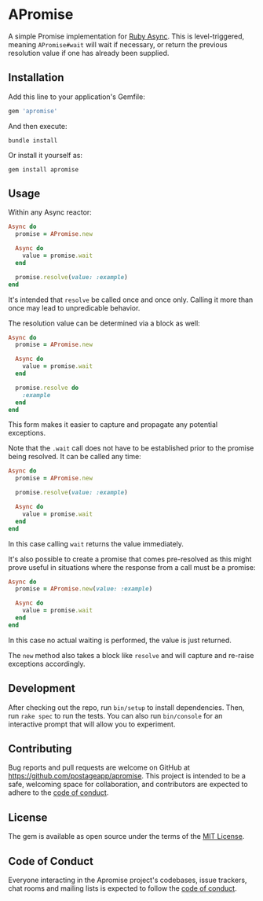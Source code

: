 # APromise

A simple Promise implementation for
[Ruby Async](https://github.com/socketry/async). This is level-triggered,
meaning `APromise#wait` will wait if necessary, or return the previous
resolution value if one has already been supplied.

## Installation

Add this line to your application's Gemfile:

```ruby
gem 'apromise'
```

And then execute:

```shell
bundle install
```

Or install it yourself as:

```shell
gem install apromise
```

## Usage

Within any Async reactor:

```ruby
Async do
  promise = APromise.new

  Async do
    value = promise.wait
  end

  promise.resolve(value: :example)
end
```

It's intended that `resolve` be called once and once only. Calling it more
than once may lead to unpredicable behavior.

The resolution value can be determined via a block as well:

```ruby
Async do
  promise = APromise.new

  Async do
    value = promise.wait
  end

  promise.resolve do
    :example
  end
end
```

This form makes it easier to capture and propagate any potential exceptions.

Note that the `.wait` call does not have to be established prior to the
promise being resolved. It can be called any time:

```ruby
Async do
  promise = APromise.new

  promise.resolve(value: :example)

  Async do
    value = promise.wait
  end
end
```

In this case calling `wait` returns the value immediately.

It's also possible to create a promise that comes pre-resolved as this might
prove useful in situations where the response from a call must be a promise:

```ruby
Async do
  promise = APromise.new(value: :example)

  Async do
    value = promise.wait
  end
end
```

In this case no actual waiting is performed, the value is just returned.

The `new` method also takes a block like `resolve` and will capture and
re-raise exceptions accordingly.

## Development

After checking out the repo, run `bin/setup` to install dependencies. Then, run `rake spec` to run the tests. You can also run `bin/console` for an interactive prompt that will allow you to experiment.

## Contributing

Bug reports and pull requests are welcome on GitHub at https://github.com/postageapp/apromise. This project is intended to be a safe, welcoming space for collaboration, and contributors are expected to adhere to the [code of conduct](https://github.com/postageapp/apromise/blob/master/CODE_OF_CONDUCT.md).

## License

The gem is available as open source under the terms of the [MIT License](https://opensource.org/licenses/MIT).

## Code of Conduct

Everyone interacting in the Apromise project's codebases, issue trackers, chat rooms and mailing lists is expected to follow the [code of conduct](https://github.com/postageapp/apromise/blob/master/CODE_OF_CONDUCT.md).
